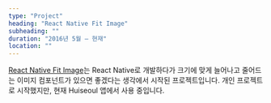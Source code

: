```yaml
---
type: "Project"
heading: "React Native Fit Image"
subheading: ""
duration: "2016년 5월 – 현재"
location: ""
---
```


[React Native Fit Image](https://github.com/huiseoul/react-native-fit-image)는 React Native로 개발하다가 크기에 맞게 늘어나고 줄어드는 이미지 컴포넌트가 있으면 좋겠다는 생각에서 시작된 프로젝트입니다. 개인 프로젝트로 시작했지만, 현재 Huiseoul 앱에서 사용 중입니다.
